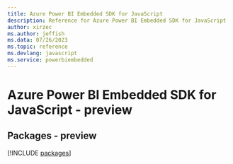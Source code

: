 ```yaml
---
title: Azure Power BI Embedded SDK for JavaScript
description: Reference for Azure Power BI Embedded SDK for JavaScript
author: xirzec
ms.author: jeffish
ms.data: 07/26/2023
ms.topic: reference
ms.devlang: javascript
ms.service: powerbiembedded
---
```

# Azure Power BI Embedded SDK for JavaScript - preview
## Packages - preview
[!INCLUDE [packages](power-bi-embedded-index.md)]